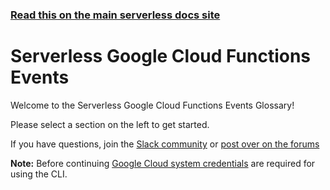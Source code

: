 <!--
title: Google Cloud Functions Serverless Events
menuText: Events
layout: Doc
-->

<!-- DOCS-SITE-LINK:START automatically generated  -->

### [Read this on the main serverless docs site](https://www.serverless.com/framework/docs/providers/google/events/)

<!-- DOCS-SITE-LINK:END -->

# Serverless Google Cloud Functions Events

Welcome to the Serverless Google Cloud Functions Events Glossary!

Please select a section on the left to get started.

If you have questions, join the [Slack community](https://serverless.com/slack) or [post over on the forums](http://forum.serverless.com/)

**Note:** Before continuing [Google Cloud system credentials](../guide/credentials.md) are required for using the CLI.
